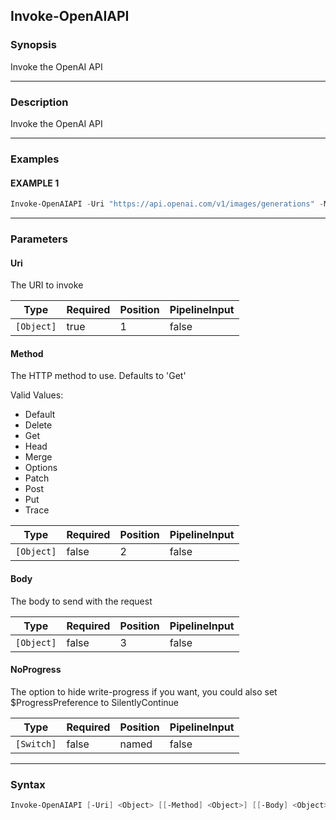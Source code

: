 Invoke-OpenAIAPI
----------------




### Synopsis
Invoke the OpenAI API



---


### Description

Invoke the OpenAI API



---


### Examples
#### EXAMPLE 1
```PowerShell
Invoke-OpenAIAPI -Uri "https://api.openai.com/v1/images/generations" -Method Post -Body $body
```



---


### Parameters
#### **Uri**

The URI to invoke






|Type      |Required|Position|PipelineInput|
|----------|--------|--------|-------------|
|`[Object]`|true    |1       |false        |



#### **Method**

The HTTP method to use. Defaults to 'Get'



Valid Values:

* Default
* Delete
* Get
* Head
* Merge
* Options
* Patch
* Post
* Put
* Trace






|Type      |Required|Position|PipelineInput|
|----------|--------|--------|-------------|
|`[Object]`|false   |2       |false        |



#### **Body**

The body to send with the request






|Type      |Required|Position|PipelineInput|
|----------|--------|--------|-------------|
|`[Object]`|false   |3       |false        |



#### **NoProgress**

The option to hide write-progress if you want, you could also set $ProgressPreference to SilentlyContinue






|Type      |Required|Position|PipelineInput|
|----------|--------|--------|-------------|
|`[Switch]`|false   |named   |false        |





---


### Syntax
```PowerShell
Invoke-OpenAIAPI [-Uri] <Object> [[-Method] <Object>] [[-Body] <Object>] [-NoProgress] [<CommonParameters>]
```
